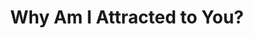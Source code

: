 ---
layout: post
type: episode
title: Why Am I Attracted to You?
epnumber: 25
section: 0
description: Steven and William analyse what goes on physically between a man and a woman when they are attracted to each other. Many factors are at play that cause them to feel drawn towards each other, most of them subconsciously. Which of them are natural features, which of them societal norms?
image: /images/banners/ep25banner.jpg
audio: s1!efe98
video: Ep25-Why-Am-I-Attracted-To-You
transcript: 0
speakers: [Steven Guscott, William Blacoe]
categories: [attraction, sex, genetics]
tags: []
comments: true
---